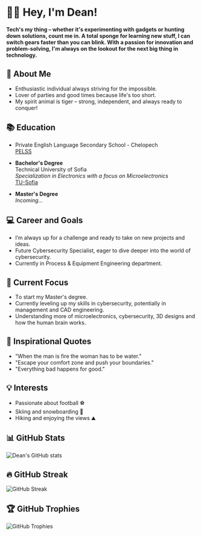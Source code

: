 # 👋🏽 Hey, I'm Dean!
#### Tech's my thing – whether it's experimenting with gadgets or hunting down solutions, count me in. A total sponge for learning new stuff, I can switch gears faster than you can blink. With a passion for innovation and problem-solving, I'm always on the lookout for the next big thing in technology.

## 🚀 About Me
- Enthusiastic individual always striving for the impossible.
- Lover of parties and good times because life's too short.
- My spirit animal is tiger – strong, independent, and always ready to conquer!

## 📚 Education
- Private English Language Secondary School - Chelopech  
  [PELSS](https://www.pelss-chelopech.bg/bg/)
  
- **Bachelor's Degree**  
  Technical University of Sofia  
  *Specialization in Electronics with a focus on Microelectronics*  
  [TU-Sofia](https://www.tu-sofia.bg/)
  
- **Master's Degree**  
  *Incoming...*

## 💻 Career and Goals
- I’m always up for a challenge and ready to take on new projects and ideas.
- Future Cybersecurity Specialist, eager to dive deeper into the world of cybersecurity.
- Currently in Process & Equipment Engineering department.

## 🌱 Current Focus
- Тo start my Master's degree.
- Currently leveling up my skills in cybersecurity, potentially in management and CAD engineering.
- Understanding more of microelectronics, cybersecurity, 3D designs and how the human brain works.

## 💭 Inspirational Quotes
- "When the man is fire the woman has to be water."
- "Escape your comfort zone and push your boundaries."
- "Everything bad happens for good."

## 💡 Interests
- Passionate about football ⚽
- Skiing and snowboarding 🎿
- Hiking and enjoying the views ⛰️

## 📊 GitHub Stats
![Dean's GitHub stats](https://github-readme-stats.vercel.app/api?username=MrMystic8&show_icons=true&theme=dark)

## 🔥 GitHub Streak
![GitHub Streak](https://streak-stats.demolab.com/?user=MrMystic8&theme=dark)

## 🏆 GitHub Trophies
![GitHub Trophies](https://github-profile-trophy.vercel.app/?username=MrMystic8&theme=darkhub)


